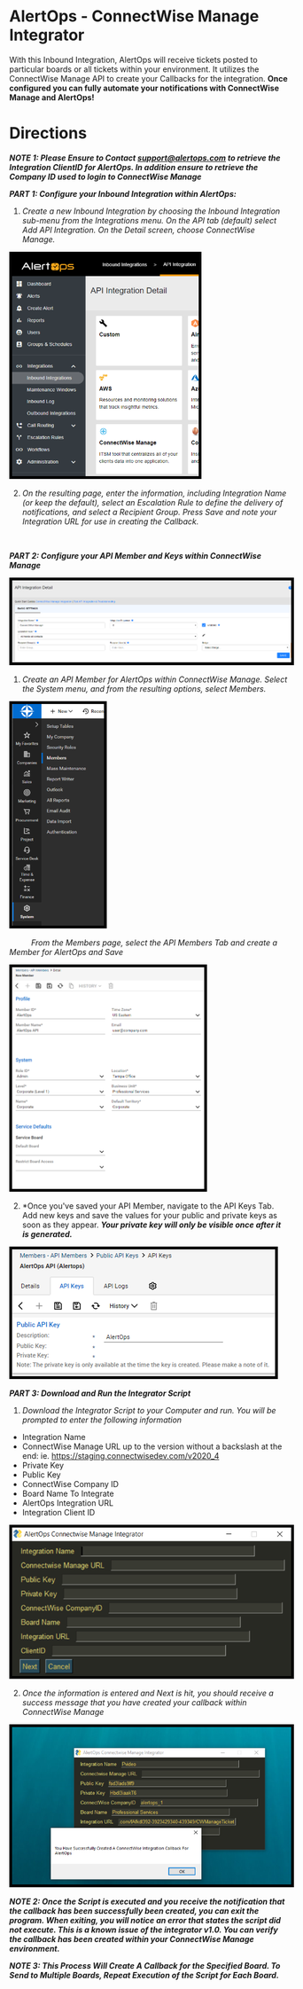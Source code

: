 # AlertOps - ConnectWise Manage Integrator

With this Inbound Integration, AlertOps will receive tickets posted to particular boards or all tickets within your environment. It utilizes the ConnectWise Manage API to create your Callbacks for the integration. **Once configured you can fully automate your notifications with ConnectWise Manage and AlertOps!** 


# Directions
***NOTE 1: Please Ensure to Contact support@alertops.com to retrieve the Integration ClientID for AlertOps. In addition ensure to retrieve the Company ID used to login to ConnectWise Manage***
<br />


***PART 1: Configure your Inbound Integration within AlertOps:***

 1. *Create a new Inbound Integration by choosing the Inbound Integration sub-menu from the Integrations menu. On the API tab (default) select Add API Integration. On the Detail screen, choose ConnectWise Manage.*

<img src="Images/1.png" height="400" style="border:5px solid #000000;">

 2. *On the resulting page, enter the information, including Integration Name (or keep the default), select an Escalation Rule to define the delivery of notifications, and select a Recipient Group. Press Save and note your Integration URL for use in creating the Callback.*
<br />

***PART 2: Configure your API Member and Keys within ConnectWise Manage***

<img src="Images/2.png" style="border:5px solid #000000;">

1. *Create an API Member for AlertOps within ConnectWise Manage. Select the System menu, and from the resulting options, select Members.* 

<img src="Images/3.png" height="400" style="border:5px solid #000000;">

&nbsp;&nbsp;&nbsp;&nbsp;&nbsp;&nbsp;&nbsp;&nbsp;&nbsp;&nbsp;*From the Members page, select the API Members Tab and create a Member for AlertOps and Save*

<img src="Images/4.png" height="400" style="border:5px solid #000000;">

2. *Once you've saved your API Member, navigate to the API Keys Tab. Add new keys and save the values for your public and private keys as soon as they appear. ***Your private key will only be visible once after it is generated.***

<img src="Images/5.png" style="border:5px solid #000000;">
<br />


***PART 3: Download and Run the Integrator Script***

1. *Download the Integrator Script to your Computer and run. You will be prompted to enter the following information*

- Integration Name
- ConnectWise Manage URL up to the version without a backslash at the end: ie. https://staging.connectwisedev.com/v2020_4 
- Private Key 
- Public Key
- ConnectWise Company ID
- Board Name To Integrate
- AlertOps Integration URL
- Integration Client ID

<img src="Images/6.png" style="border:5px solid #000000;">

2. *Once the information is entered and Next is hit, you should receive a success message that you have created your callback within ConnectWise Manage*

<img src="Images/7.png" style="border:5px solid #000000;">

***NOTE 2: Once the Script is executed and you receive the notification that the callback has been successfully been created, you can exit the program. When exiting, you will notice an error that states the script did not execute. This is a known issue of the integrator v1.0. You can verify the callback has been created within your ConnectWise Manage environment.***


***NOTE 3: This Process Will Create A Callback for the Specified Board. To Send to Multiple Boards, Repeat Execution of the Script for Each Board.***




